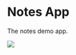 Notes App
==============================
The notes demo app.

<img src='https://travis-ci.org/joeelsey/sea-b24-notes.svg?branch=auth_auth'>
